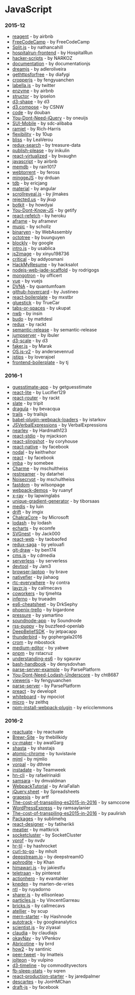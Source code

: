 # JavaScript


### 2015-12
- [reagent](https://github.com/airbnb/reagent) - by airbnb
- [FreeCodeCamp](https://github.com/FreeCodeCamp/FreeCodeCamp) - by FreeCodeCamp
- [Split.js](https://github.com/nathancahill/Split.js) - by nathancahill
- [hospitalrun-frontend](https://github.com/HospitalRun/hospitalrun-frontend) - by HospitalRun
- [hacker-scripts](https://github.com/NARKOZ/hacker-scripts) - by NARKOZ
- [documentation](https://github.com/documentationjs/documentation) - by documentationjs
- [dreamjs](https://github.com/adleroliveira/dreamjs) - by adleroliveira
- [gethttpsforfree](https://github.com/diafygi/gethttpsforfree) - by diafygi
- [cropperjs](https://github.com/fengyuanchen/cropperjs) - by fengyuanchen
- [labella.js](https://github.com/twitter/labella.js) - by twitter
- [enzyme](https://github.com/airbnb/enzyme) - by airbnb
- [structor](https://github.com/ipselon/structor) - by ipselon
- [d3-shape](https://github.com/d3/d3-shape) - by d3
- [d3.compose](https://github.com/CSNW/d3.compose) - by CSNW
- [code](https://github.com/douban/code) - by douban
- [You-Dont-Need-jQuery](https://github.com/oneuijs/You-Dont-Need-jQuery) - by oneuijs
- [SUI-Mobile](https://github.com/sdc-alibaba/SUI-Mobile) - by sdc-alibaba
- [ramjet](https://github.com/Rich-Harris/ramjet) - by Rich-Harris
- [flexibility](https://github.com/10up/flexibility) - by 10up
- [bliss](https://github.com/LeaVerou/bliss) - by LeaVerou
- [redux-search](https://github.com/treasure-data/redux-search) - by treasure-data
- [publish-please](https://github.com/inikulin/publish-please) - by inikulin
- [react-virtualized](https://github.com/bvaughn/react-virtualized) - by bvaughn
- [javascript](https://github.com/airbnb/javascript) - by airbnb
- [memdb](https://github.com/rain1017/memdb) - by rain1017
- [webtorrent](https://github.com/feross/webtorrent) - by feross
- [minggeJS](https://github.com/drduan/minggeJS) - by drduan
- [tdb](https://github.com/ericjang/tdb) - by ericjang
- [material](https://github.com/angular/material) - by angular
- [scrollreveal.js](https://github.com/jlmakes/scrollreveal.js) - by jlmakes
- [rejected.us](https://github.com/jkup/rejected.us) - by jkup
- [botkit](https://github.com/howdyai/botkit) - by howdyai
- [You-Dont-Know-JS](https://github.com/getify/You-Dont-Know-JS) - by getify
- [react-refetch](https://github.com/heroku/react-refetch) - by heroku
- [aframe](https://github.com/aframevr/aframe) - by aframevr
- [music](https://github.com/schollz/music) - by schollz
- [binaryen](https://github.com/WebAssembly/binaryen) - by WebAssembly
- [octotree](https://github.com/buunguyen/octotree) - by buunguyen
- [blockly](https://github.com/google/blockly) - by google
- [intro.js](https://github.com/usablica/intro.js) - by usablica
- [js2image](https://github.com/xinyu198736/js2image) - by xinyu198736
- [critical](https://github.com/addyosmani/critical) - by addyosmani
- [HackMyResume](https://github.com/hacksalot/HackMyResume) - by hacksalot
- [nodejs-web-jade-scaffold](https://github.com/rodrigogs/nodejs-web-jade-scaffold) - by rodrigogs
- [mongotron](https://github.com/officert/mongotron) - by officert
- [vue](https://github.com/vuejs/vue) - by vuejs
- [DVNA](https://github.com/quantumfoam/DVNA) - by quantumfoam
- [github-hovercard](https://github.com/Justineo/github-hovercard) - by Justineo
- [react-boilerplate](https://github.com/mxstbr/react-boilerplate) - by mxstbr
- [gluestick](https://github.com/TrueCar/gluestick) - by TrueCar
- [tabs-or-spaces](https://github.com/ukupat/tabs-or-spaces) - by ukupat
- [nwb](https://github.com/insin/nwb) - by insin
- [budo](https://github.com/mattdesl/budo) - by mattdesl
- [redux](https://github.com/rackt/redux) - by rackt
- [semantic-release](https://github.com/semantic-release/semantic-release) - by semantic-release
- [jumpserver](https://github.com/ibuler/jumpserver) - by ibuler
- [d3-scale](https://github.com/d3/d3-scale) - by d3
- [faker.js](https://github.com/Marak/faker.js) - by Marak
- [OS.js-v2](https://github.com/andersevenrud/OS.js-v2) - by andersevenrud
- [jstips](https://github.com/loverajoel/jstips) - by loverajoel
- [frontend-boilerplate](https://github.com/tj/frontend-boilerplate) - by tj

### 2016-1
- [guesstimate-app](https://github.com/getguesstimate/guesstimate-app) - by getguesstimate
- [react-lite](https://github.com/Lucifier129/react-lite) - by Lucifier129
- [react-router](https://github.com/rackt/react-router) - by rackt
- [slate](https://github.com/tripit/slate) - by tripit
- [dragula](https://github.com/bevacqua/dragula) - by bevacqua
- [trails](https://github.com/trailsjs/trails) - by trailsjs
- [babel-plugin-webpack-loaders](https://github.com/istarkov/babel-plugin-webpack-loaders) - by istarkov
- [JSVerbalExpressions](https://github.com/VerbalExpressions/JSVerbalExpressions) - by VerbalExpressions
- [nearley](https://github.com/Hardmath123/nearley) - by Hardmath123
- [react-stdio](https://github.com/mjackson/react-stdio) - by mjackson
- [react-slingshot](https://github.com/coryhouse/react-slingshot) - by coryhouse
- [react-native](https://github.com/facebook/react-native) - by facebook
- [nodal](https://github.com/keithwhor/nodal) - by keithwhor
- [react](https://github.com/facebook/react) - by facebook
- [imba](https://github.com/somebee/imba) - by somebee
- [Charme](https://github.com/mschultheiss/Charme) - by mschultheiss
- [restreamer](https://github.com/datarhei/restreamer) - by datarhei
- [Noisecrypt](https://github.com/mschultheiss/Noisecrypt) - by mschultheiss
- [fastdom](https://github.com/wilsonpage/fastdom) - by wilsonpage
- [webpack-demos](https://github.com/ruanyf/webpack-demos) - by ruanyf
- [x-ray](https://github.com/lapwinglabs/x-ray) - by lapwinglabs
- [unique-gradient-generator](https://github.com/tiborsaas/unique-gradient-generator) - by tiborsaas
- [medis](https://github.com/luin/medis) - by luin
- [drift](https://github.com/imgix/drift) - by imgix
- [ChakraCore](https://github.com/Microsoft/ChakraCore) - by Microsoft
- [lodash](https://github.com/lodash/lodash) - by lodash
- [echarts](https://github.com/ecomfe/echarts) - by ecomfe
- [SVGnest](https://github.com/Jack000/SVGnest) - by Jack000
- [react-web](https://github.com/taobaofed/react-web) - by taobaofed
- [redux-saga](https://github.com/yelouafi/redux-saga) - by yelouafi
- [git-draw](https://github.com/ben174/git-draw) - by ben174
- [cms.js](https://github.com/cdmedia/cms.js) - by cdmedia
- [serverless](https://github.com/serverless/serverless) - by serverless
- [devtool](https://github.com/Jam3/devtool) - by Jam3
- [browser-laptop](https://github.com/brave/browser-laptop) - by brave
- [nativefier](https://github.com/jiahaog/nativefier) - by jiahaog
- [rtc-everywhere](https://github.com/contra/rtc-everywhere) - by contra
- [layzr.js](https://github.com/callmecavs/layzr.js) - by callmecavs
- [coworkers](https://github.com/tjmehta/coworkers) - by tjmehta
- [inferno](https://github.com/trueadm/inferno) - by trueadm
- [es6-cheatsheet](https://github.com/DrkSephy/es6-cheatsheet) - by DrkSephy
- [phoenix-trello](https://github.com/bigardone/phoenix-trello) - by bigardone
- [pressure](https://github.com/yamartino/pressure) - by yamartino
- [soundnode-app](https://github.com/Soundnode/soundnode-app) - by Soundnode
- [rss-puppy](https://github.com/buzzfeed-openlab/rss-puppy) - by buzzfeed-openlab
- [DeepBeliefSDK](https://github.com/jetpacapp/DeepBeliefSDK) - by jetpacapp
- [thunderbird](https://github.com/gophergala2016/thunderbird) - by gophergala2016
- [crom](https://github.com/mbostock/crom) - by mbostock
- [medium-editor](https://github.com/yabwe/medium-editor) - by yabwe
- [pnpm](https://github.com/rstacruz/pnpm) - by rstacruz
- [understanding-es6](https://github.com/sgaurav/understanding-es6) - by sgaurav
- [bash-handbook](https://github.com/denysdovhan/bash-handbook) - by denysdovhan
- [parse-server-example](https://github.com/ParsePlatform/parse-server-example) - by ParsePlatform
- [You-Dont-Need-Lodash-Underscore](https://github.com/cht8687/You-Dont-Need-Lodash-Underscore) - by cht8687
- [viewerjs](https://github.com/fengyuanchen/viewerjs) - by fengyuanchen
- [parse-server](https://github.com/ParsePlatform/parse-server) - by ParsePlatform
- [preact](https://github.com/developit/preact) - by developit
- [whiteboard](https://github.com/mpociot/whiteboard) - by mpociot
- [micro](https://github.com/zeithq/micro) - by zeithq
- [npm-install-webpack-plugin](https://github.com/ericclemmons/npm-install-webpack-plugin) - by ericclemmons

### 2016-2
- [reactuate](https://github.com/reactuate/reactuate) - by reactuate
- [Brewr-Site](https://github.com/thebillkidy/Brewr-Site) - by thebillkidy
- [cv-maker](https://github.com/awalGarg/cv-maker) - by awalGarg
- [shasta](https://github.com/shastajs/shasta) - by shastajs
- [atomic-chrome](https://github.com/tuvistavie/atomic-chrome) - by tuvistavie
- [mjml](https://github.com/mjmlio/mjml) - by mjmlio
- [vorpal](https://github.com/dthree/vorpal) - by dthree
- [instadate](https://github.com/Teamweek/instadate) - by Teamweek
- [hn-cli](https://github.com/rafaelrinaldi/hn-cli) - by rafaelrinaldi
- [samsara](https://github.com/dmvaldman/samsara) - by dmvaldman
- [WebpackTutorial](https://github.com/AriaFallah/WebpackTutorial) - by AriaFallah
- [jQuery.sheet](https://github.com/Spreadsheets/jQuery.sheet) - by Spreadsheets
- [grapesjs](https://github.com/artf/grapesjs) - by artf
- [The-cost-of-transpiling-es2015-in-2016](https://github.com/samccone/The-cost-of-transpiling-es2015-in-2016) - by samccone
- [WordPressExpress](https://github.com/ramsaylanier/WordPressExpress) - by ramsaylanier
- [The-cost-of-transpiling-es2015-in-2016](https://github.com/paulirish/The-cost-of-transpiling-es2015-in-2016) - by paulirish
- [Packages](https://github.com/sublimehq/Packages) - by sublimehq
- [react-designer](https://github.com/fatiherikli/react-designer) - by fatiherikli
- [meatier](https://github.com/mattkrick/meatier) - by mattkrick
- [socketcluster](https://github.com/SocketCluster/socketcluster) - by SocketCluster
- [vprof](https://github.com/nvdv/vprof) - by nvdv
- [hr-til](https://github.com/hashrocket/hr-til) - by hashrocket
- [curl-to-go](https://github.com/mholt/curl-to-go) - by mholt
- [deepstream.io](https://github.com/deepstreamIO/deepstream.io) - by deepstreamIO
- [aphrodite](https://github.com/Khan/aphrodite) - by Khan
- [himawari.js](https://github.com/jakiestfu/himawari.js) - by jakiestfu
- [teletraan](https://github.com/pinterest/teletraan) - by pinterest
- [actionhero](https://github.com/evantahler/actionhero) - by evantahler
- [kneden](https://github.com/marten-de-vries/kneden) - by marten-de-vries
- [ntl](https://github.com/ruyadorno/ntl) - by ruyadorno
- [sharer.js](https://github.com/ellisonleao/sharer.js) - by ellisonleao
- [particles.js](https://github.com/VincentGarreau/particles.js) - by VincentGarreau
- [bricks.js](https://github.com/callmecavs/bricks.js) - by callmecavs
- [atellier](https://github.com/scup/atellier) - by scup
- [mern-starter](https://github.com/Hashnode/mern-starter) - by Hashnode
- [autotrack](https://github.com/googleanalytics/autotrack) - by googleanalytics
- [scientist.js](https://github.com/ziyasal/scientist.js) - by ziyasal
- [claudia](https://github.com/claudiajs/claudia) - by claudiajs
- [okayNav](https://github.com/VPenkov/okayNav) - by VPenkov
- [Abricotine](https://github.com/brrd/Abricotine) - by brrd
- [how2](https://github.com/santinic/how2) - by santinic
- [peer-tweet](https://github.com/lmatteis/peer-tweet) - by lmatteis
- [jolteon](https://github.com/vulpino/jolteon) - by vulpino
- [d3-timeline](https://github.com/commodityvectors/d3-timeline) - by commodityvectors
- [fb-sleep-stats](https://github.com/sqren/fb-sleep-stats) - by sqren
- [react-production-starter](https://github.com/jaredpalmer/react-production-starter) - by jaredpalmer
- [descartes](https://github.com/JonHMChan/descartes) - by JonHMChan
- [draft-js](https://github.com/facebook/draft-js) - by facebook

